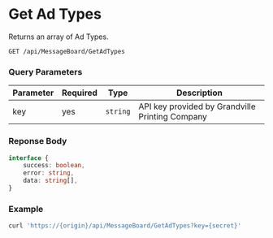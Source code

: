 # Get Ad Types

Returns an array of Ad Types.

```plaintext
GET /api/MessageBoard/GetAdTypes
```

### Query Parameters

| Parameter     | Required | Type                                   | Description                                        |
| ------------- | -------- | -------------------------------------- | -------------------------------------------------- |
| key           | yes      | `string`                               | API key provided by Grandville Printing Company    |

### Reponse Body

```typescript
interface {
    success: boolean,
    error: string,
    data: string[],
}
```

### Example

```bash
curl 'https://{origin}/api/MessageBoard/GetAdTypes?key={secret}'
```